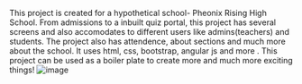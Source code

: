 This project is created for a hypothetical school- Pheonix Rising High School. From admissions to a inbuilt quiz portal, this project has several screens and also accomodates to different users like admins(teachers) and students. The project also has attendence, about sections and much more about the school. It uses html, css, bootstrap, angular js and more . This project can be used as a boiler plate to create more and much more exciting things!
![image](https://github.com/user-attachments/assets/02a34fe2-fba1-4427-bae5-9fba98361c8c)
